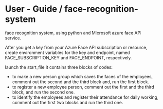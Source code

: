 # User - Guide / face-recognition-system
face recognition system, using python and Microsoft azure face API service.

After you get a key from your Azure Face API subscription or resource, create environment variables for the key and endpoint, named FACE_SUBSCRIPTION_KEY and FACE_ENDPOINT, respectively.

launch the start_file
it contains three blocks of codes:
- to make a new person group which saves the faces of the employees, comment out the second and the third block and, run the first block.
- to register a new employee person, comment out the first and the third block, and run the second one.
- to identify the employees and register their attendance for daily working, comment out the first two blocks and run the third one.
